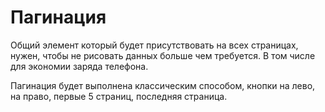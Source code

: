 # Пагинация

Общий элемент который будет присутствовать на всех страницах, нужен, чтобы не рисовать данных больше чем требуется.
В том числе для экономии заряда телефона.

Пагинация будет выполнена классическим способом, кнопки на лево, на право, первые 5 страниц, последняя страница.
